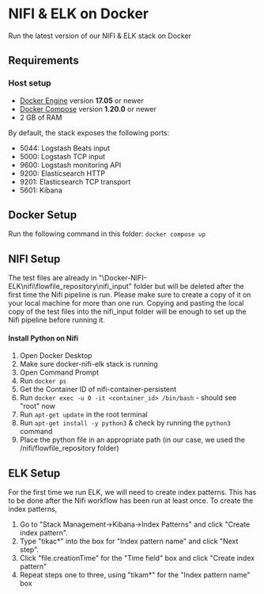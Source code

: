 # NIFI & ELK on Docker

Run the latest version of our NIFI & ELK stack on Docker

## Requirements

### Host setup

* [Docker Engine](https://docs.docker.com/install/) version **17.05** or newer
* [Docker Compose](https://docs.docker.com/compose/install/) version **1.20.0** or newer
* 2 GB of RAM

By default, the stack exposes the following ports:

* 5044: Logstash Beats input
* 5000: Logstash TCP input
* 9600: Logstash monitoring API
* 9200: Elasticsearch HTTP
* 9201: Elasticsearch TCP transport
* 5601: Kibana

## Docker Setup
Run the following command in this folder:
```docker compose up```

## NIFI Setup
The test files are already in "\Docker-NIFI-ELK\nifi\flowfile_repository\nifi_input" folder but will be deleted after the first time the Nifi pipeline is run. Please make sure to create a copy of it on your local machine for more than one run. Copying and pasting the local copy of the test files into the nifi_input folder will be enough to set up the Nifi pipeline before running it.
#### Install Python on Nifi
1. Open Docker Desktop
2. Make sure docker-nifi-elk stack is running
3. Open Command Prompt
4. Run ```docker ps```
5. Get the Container ID of nifi-container-persistent
6. Run ```docker exec -u 0 -it <container_id> /bin/bash``` - should see "root" now
7. Run ```apt-get update``` in the root terminal
8. Run ```apt-get install -y python3``` & check by running the ```python3``` command
9. Place the python file in an appropriate path (in our case, we used the /nifi/flowfile_repository folder)


## ELK Setup
For the first time we run ELK, we will need to create index patterns. This has to be done after the Nifi workflow has been run at least once. To create the index patterns,
1. Go to "Stack Management-\>Kibana-\>Index Patterns" and click "Create index pattern". 
2. Type "tikac\*" into the box for "Index pattern name" and click "Next step". 
3. Click "file.creationTime" for the "Time field" box and click "Create index pattern"
4. Repeat steps one to three, using "tikam\*" for the "Index pattern name" box
